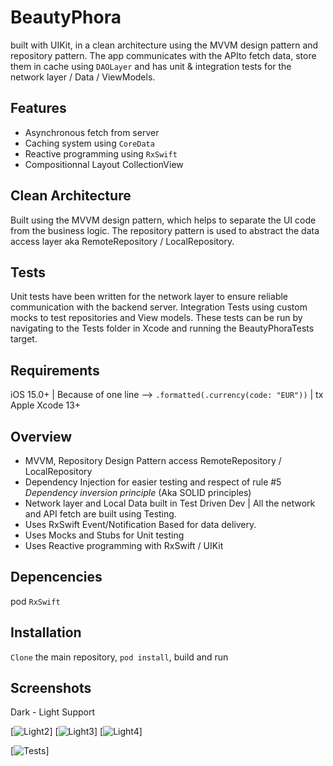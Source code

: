 
# BeautyPhora
built with UIKit, in a clean architecture using the MVVM design pattern and repository pattern. The app communicates with the APIto fetch data, store them in cache using `DAOLayer` and has unit & integration tests for the network layer / Data / ViewModels.

## Features
- Asynchronous fetch from server
- Caching system using `CoreData`
- Reactive programming using `RxSwift`
- Compositionnal Layout CollectionView

## Clean Architecture
Built using the MVVM design pattern, which helps to separate the UI code from the business logic. 
The repository pattern is used to abstract the data access layer aka RemoteRepository / LocalRepository.

## Tests
Unit tests have been written for the network layer to ensure reliable communication with the backend server.
Integration Tests using custom mocks to test repositories and View models.
These tests can be run by navigating to the Tests folder in Xcode and running the BeautyPhoraTests target.

## Requirements
iOS 15.0+ | Because of one line --> `.formatted(.currency(code: "EUR"))` | tx Apple
Xcode 13+

## Overview
- MVVM, Repository Design Pattern access RemoteRepository / LocalRepository
- Dependency Injection for easier testing and respect of rule #5 _Dependency inversion principle_ (Aka SOLID principles)
- Network layer and Local Data built in Test Driven Dev | All the network and API fetch are built using Testing.
- Uses RxSwift Event/Notification Based for data delivery.
- Uses Mocks and Stubs for Unit testing
- Uses Reactive programming with RxSwift / UIKit

## Depencencies

pod `RxSwift`

## Installation
`Clone` the main repository, `pod install`, build and run


## Screenshots

Dark - Light Support


[![Light2](/screenshot/screenshot2.png)]
[![Light3](/screenshot/screenshot3.png)]
[![Light4](/screenshot/screenshot1.png)]

[![Tests](/screenshot/screenshot1-test.png)]
